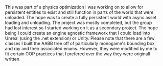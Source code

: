 This was part of a physics optimization I was working on to allow for persistent entities to exist and still function in parts of the world that were unloaded. The hope was to create a fully persistent world with async asset loading and unloading. The project was mostly completed, but the group had lost interest so I started working on it as a secondary project. The hope being I could create an engine agnostic framework that I could load into Unreal (using the .net extension) or Unity. Please note that there are a few classes I built the AABB tree off of particularly monogame's bounding box and ray and their associated enums. However, they were modified by me to fit certain OOP practices that I prefered over the way they were originall written.